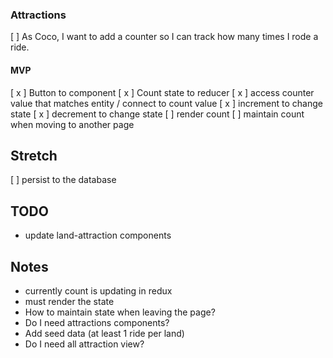 ### Attractions
[   ] As Coco, I want to add a counter so I can track how many times I rode a ride.

#### MVP
[ x ] Button to component
[ x ] Count state to reducer
[ x ] access counter value that matches entity / connect to count value
[ x ] increment to change state
[ x ] decrement to change state
[   ] render count
[   ] maintain count when moving to another page

## Stretch
[   ] persist to the database

## TODO
- update land-attraction components

## Notes
- currently count is updating in redux
- must render the state
- How to maintain state when leaving the page?
- Do I need attractions components?
- Add seed data (at least 1 ride per land)
- Do I need all attraction view?

